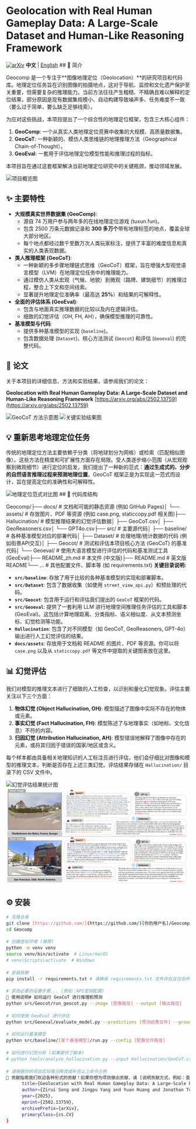 # Geolocation with Real Human Gameplay Data: A Large-Scale Dataset and Human-Like Reasoning Framework

[![arXiv](https://img.shields.io/badge/arXiv-2502.13759-b31b1b.svg)](https://arxiv.org/abs/2502.13759)
**中文** | [English](README.md) ## 📝 简介

Geocomp 是一个专注于**图像地理定位（Geolocation）**的研究项目和代码库。地理定位任务旨在识别图像的拍摄地点，这对于导航、监控和文化遗产保护至关重要，但需要复杂的推理能力。当前方法往往产生粗糙、不精确且难以解释的定位结果，部分原因是现有数据集规模小、自动构建导致噪声多、任务难度不一致（要么过于简单，要么缺乏足够线索）。

为应对这些挑战，本项目提出了一个综合性的地理定位框架，包含三大核心组件：
1.  **GeoComp**: 一个从真实人类地理定位竞赛中收集的大规模、高质量数据集。
2.  **GeoCoT**: 一种新颖的、模仿人类思维链的地理推理方法（Geographical Chain-of-Thought）。
3.  **GeoEval**: 一套用于评估地理定位模型性能和推理过程的指标。

本项目旨在通过这套框架解决当前地理定位研究中的关键瓶颈，推动领域发展。

![项目概览图](docs/assets/overview_diagram.png)

## ✨ 主要特性

* **大规模真实世界数据集 (GeoComp)**:
    * 源自 74 万用户参与两年多的在线地理定位游戏 (tuxun.fun)。
    * 包含 2500 万条元数据记录和 **300 多万个**带有地理标签的地点，覆盖全球大部分地区。
    * 每个地点都经过数千至数万次人类玩家标注，提供了丰富的难度信息和真实的人类表现数据。
* **类人推理框架 (GeoCoT)**:
    * 一种新颖的多步骤地理链式思维（GeoCoT）框架，旨在增强大型视觉语言模型（LVM）在地理定位任务中的推理能力。
    * 通过模仿人类从宏观（气候、地貌）到微观（路牌、建筑细节）的推理过程，整合上下文和空间线索。
    * 显著提升地理定位准确率（最高达 **25%**）和结果的可解释性。
* **全面的评估体系 (GeoEval)**:
    * 包含与地面真实推理数据的比较以及内在逻辑评估。
    * 细致的幻觉评估（OH, FH, AH），确保模型推理的可靠性。
* **基准模型与代码**:
    * 提供多种基准模型的实现 (`baseline`)。
    * 包含数据处理 (`Dataset`)、核心方法测试 (`Geocot`) 和评估 (`Geoeval`) 的完整代码。

## 📄 论文

关于本项目的详细信息、方法和实验结果，请参阅我们的论文：

**Geolocation with Real Human Gameplay Data: A Large-Scale Dataset and Human-Like Reasoning Framework**
[https://arxiv.org/abs/2502.13759](https://arxiv.org/abs/2502.13759)

![GeoCoT 方法示意图](docs/assets/geocot_method.png)
![关键实验结果图](docs/assets/results_summary.png)

## 💡 重新思考地理定位任务

传统的地理定位方法主要依赖于分类（将地球划分为网格）或检索（匹配相似图像）。这些方法在精度和可扩展性方面存在局限。受人类逐步缩小范围（从宏观观察到微观细节）进行定位的启发，我们提出了一种新的范式：**通过生成式的、分步的自然语言推理过程来预测地理位置**。GeoCoT 框架正是为实现这一范式而设计，旨在提高定位的准确性和可解释性。

![地理定位范式对比图](docs/assets/paradigm_comparison.png) ## 📁 代码库结构

Geocomp/├── docs/                  # 文档和可能的静态资源 (例如 GitHub Pages)│   └── assets/            # 存放图片、PDF 等资源 (例如 case.png, staticcopy.pdf 相关图)├── Hallucination/         # 模型推理结果的幻觉评估数据│   ├── GeoCoT.csv│   ├── GeoReasoners.csv│   └── GPT4o.csv├── src/                   # 主要源代码│   ├── baseline/          # 各种基准模型对应的部署代码│   ├── Dataset/           # 处理地理/统计数据的代码 (例如街景API交互)│   ├── Geocot/            # 测试和评估本项目核心方法 (GeoCoT) 的基准代码│   └── Geoeval/           # 使用大语言模型进行评估的代码和基准测试工具 (GeoEval)├── README_zh.md           # 本文件 (中文版)├── README.md              # 英文版 README└── ...                    # 其他配置文件、脚本等 (如 requirements.txt)
**关键目录说明:**

* **`src/baseline`**: 存放了用于比较的各种基准模型的实现和部署脚本。
* **`src/Dataset`**: 包含了数据收集（如使用 `street_view_api.py`）和预处理的代码。
* **`src/Geocot`**: 包含用于运行和评估我们提出的 `GeoCoT` 框架的代码。
* **`src/Geoeval`**: 提供了一套利用 LLM 进行地理空间推理任务评估的工具和脚本 (GeoEval)。这包括计算地理距离、分类指标、语义相似度、从文本预测坐标、幻觉检测等功能。
* **`Hallucination`**: 包含了对不同模型（如 GeoCoT, GeoReasoners, GPT-4o）输出进行人工幻觉评估的结果。
* **`docs/assets`**: 存放用于文档和 README 的图片、PDF 等资源。你可以将 `case.png` 以及从 `staticcopy.pdf` 等文件中提取的关键图表放在这里。

## 📊 幻觉评估

我们对模型的推理文本进行了细致的人工检查，以识别和量化幻觉现象。评估主要关注以下三个方面：

1.  **物体幻觉 (Object Hallucination, OH)**: 模型描述了图像中实际不存在的物体或元素。
2.  **事实幻觉 (Fact Hallucination, FH)**: 模型陈述了与地理事实（如地标、文化信息）不符的内容。
3.  **归因幻觉 (Attribution Hallucination, AH)**: 模型错误地解释了图像中存在的元素，或将其归因于错误的国家/地区或含义。

每个样本都由具备相关地理知识的人工标注员进行评估，他们会仔细比对图像和模型的推理文本，判断是否存在上述三类幻觉。评估结果存储在 `Hallucination/` 目录下的 CSV 文件中。

![幻觉评估结果统计图](docs/assets/hallucination_results.png)
![幻觉案例分析图](docs/assets/case.png)

## ⚙️ 安装

```bash
# 克隆仓库
git clone [https://github.com/](https://github.com/)[你的用户名]/Geocomp.git
cd Geocomp

# 创建虚拟环境 (推荐)
python -m venv venv
source venv/bin/activate  # Linux/macOS
# venv\Scripts\activate  # Windows

# 安装依赖
pip install -r requirements.txt # 请确保 requirements.txt 文件存在且包含所有依赖

# 其他必要的设置步骤... (例如：API密钥配置)
🚀 使用说明# 如何运行 GeoCoT 进行推理和预测
python src/Geocot/run_geocot.py --image [图像路径] --output [输出路径]

# 如何使用 GeoEval 进行评估
python src/Geoeval/evaluate_model.py --predictions [预测结果文件] --groundtruth [真实标签文件]

# 如何运行基准模型
python src/baseline/[某个基准模型]/run.py --config [配置文件路径]

# 如何进行幻觉分析 (如果提供了脚本)
# python tools/analyze_hallucination.py --input Hallucination/GeoCoT.csv

# 请根据你的项目实际情况修改或补充以上命令示例
🤝 贡献指南我们欢迎各种形式的贡献！如果你想为项目做出贡献，请 [说明贡献方式，例如：查阅 CONTRIBUTING.md 文件、提交 Pull Request 或 Issue]。📄 许可证本项目采用 [在此处填写许可证名称，例如：MIT] 许可证。详情请见 LICENSE 文件（如果创建了该文件）。📧 联系方式与引用如果您对本项目有任何疑问，或者在您的研究中使用了本项目，请联系 [你的邮箱地址] 或通过 GitHub Issues 提出。如果本项目的数据集 (GeoComp)、方法 (GeoCoT) 或评估工具 (GeoEval) 对您的研究有所帮助，请考虑引用我们的论文：@misc{song2025geocomp,
      title={Geolocation with Real Human Gameplay Data: A Large-Scale Dataset and Human-Like Reasoning Framework},
      author={Zirui Song and Jingpu Yang and Yuan Huang and Jonathan Tonglet and Zeyu Zhang and Tao Cheng and Meng Fang and Iryna Gurevych and Xiuying Chen},
      year={2025},
      eprint={2502.13759},
      archivePrefix={arXiv},
      primaryClass={cs.CV}
}
